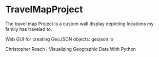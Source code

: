 # TravelMapProject
The travel map Project is a custom wall display depicting locations my family has traveled to.

Web GUI for creating GeoJSON objects: geojson.io

Christopher Roach | Visualizing Geographic Data With Python
